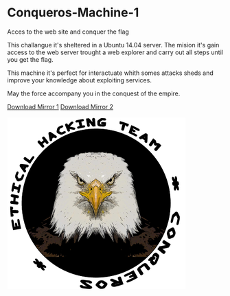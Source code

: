 # Conqueros-Machine-1
Acces to the web site and conquer the flag

This challangue it's sheltered in a Ubuntu 14.04 server.
The mision it's gain access to the web server trought a web explorer and carry out all steps until you get the flag.

This machine it's perfect for interactuate whith somes attacks sheds and improve your knowledge about exploiting services.


May the force accompany you in the conquest of the empire.

<a href="https://drive.google.com/open?id=1Zil2WajgODyZww3kRCQmGTE13pO5SgBH" title="Download Mirror 1">Download Mirror 1</a>
<a href="https://mega.nz/#!OcwWECBT!jTZVR1a4VtlL2KYnnqIH1vHIqAgzdt6qg7AiDAI7K1U" title="Download Mirror 2">Download Mirror 2</a>
<br/><br/>
![alt text](https://github.com/kakatito22/Conqueros-Machine-1/blob/master/LOGO.png)

